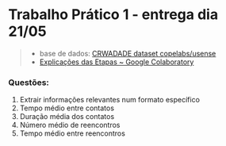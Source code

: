 # Trabalho Prático 1 - entrega dia 21/05

> - base de dados: [CRWADADE dataset copelabs/usense](https://crawdad.org/copelabs/usense/20160317/usense)
> - [Explicações das Etapas ~ Google Colaboratory](https://colab.research.google.com/drive/1XoqUrV-A1vbpMoYXeMDQg_6CCxDmxXak)

### Questões:

1. Extrair informações relevantes num formato específico
2. Tempo médio entre contatos
3. Duração média dos contatos
4. Número médio de reencontros
5. Tempo médio entre reencontros


